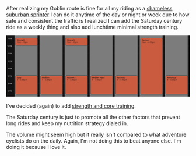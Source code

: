 After realizing my Goblin route is fine for all my riding as a [shameless suburban sprinter](../Shameless%20suburban%20sprinter.md) I can do it anytime of the day or night or week due to how safe and consistent the traffic is I realized I can add the Saturday century ride as a weekly thing and also add lunchtime minimal strength training.

![](../weekly-schedule.png)

I've decided (again) to add [strength and core training](../Strength%20and%20core%20training.md).

The Saturday century is just to promote all the other factors that prevent long rides and keep my nutrition strategy dialed in.

The volume might seem high but it really isn't compared to what adventure cyclists do on the daily. Again, I'm not doing this to beat anyone else. I'm doing it because I love it.
